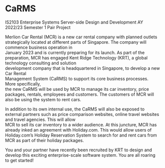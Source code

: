 # CaRMS
IS2103 Enterprise Systems Server-side Design and Development AY 2022/23 Semester 1 Pair Project

Merlion  Car  Rental  (MCR) is a new car rental company with planned outlets strategically 
located  at  different  parts  of  Singapore.  The  company  will  commence  business  operation  in  
January 2023  and is currently preparing for its  launch. As part of the preparation, MCR has 
engaged  Kent  Ridge  Technology  (KRT),  a  global  technology  consulting  and  solution  
development  company  that  is  headquartered  in  Singapore,  to  develop  a  new  Car  Rental  
Management  System  (CaRMS)  to  support  its  core  business  processes.  More  specifically,  
the  new  CaRMS  will  be  used  by  MCR  to  manage  its  car  inventory,  price  packages,  rentals, 
employees and customers. The customers of MCR will also be using the system to rent cars. 
 
In addition to its own internal use, the CaRMS will also be exposed to external partners such 
as  price  comparison  websites,  online  travel  websites  and  travel  agencies.  This  will  allow  
MCR to sell its car inventory to a wider audience. At this juncture, MCR has already inked an 
agreement with Holiday.com. This would allow users of Holiday.com’s Holiday 
Reservation System to search for and rent cars from MCR as part of their holiday packages. 
 
You  and  your  partner  have  recently  been  recruited  by  KRT  to  design  and  develop  this 
exciting enterprise-scale software system. You are all roaring to get started! 
